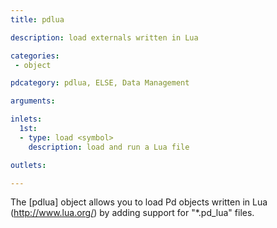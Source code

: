 ```yaml
---
title: pdlua

description: load externals written in Lua

categories:
 - object

pdcategory: pdlua, ELSE, Data Management

arguments:

inlets:
  1st:
  - type: load <symbol>
    description: load and run a Lua file

outlets:

---
```


The [pdlua] object allows you to load Pd objects written in Lua (http://www.lua.org/) by adding support for "*.pd_lua" files.


